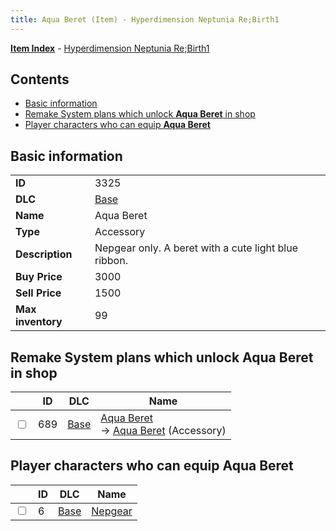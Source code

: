 ```yaml
---
title: Aqua Beret (Item) - Hyperdimension Neptunia Re;Birth1
---
```


[**Item Index**](/neptunia/rb1/item/index.html) - [Hyperdimension Neptunia Re;Birth1](/neptunia/rb1)

## Contents

- [Basic information](#basic-information)
- [Remake System plans which unlock **Aqua Beret** in shop](#remake-system-plans-which-unlock-aqua-beret-in-shop)
- [Player characters who can equip **Aqua Beret**](#player-characters-who-can-equip-aqua-beret)

## Basic information

|   |   |
| -- | -- |
| **ID** | 3325 |
| **DLC** | [Base](/neptunia/rb1/dlc/1-base.html) |
| **Name** | Aqua Beret |
| **Type** | Accessory |
| **Description** | Nepgear only. A beret with a cute light blue ribbon. |
| **Buy Price** | 3000 |
| **Sell Price** | 1500 |
| **Max inventory** | 99 |


## Remake System plans which unlock **Aqua Beret** in shop

|    | ID | DLC | Name |
| -- | -- | --- | ---- |
| <input type="checkbox" id="rb1-remake-1-689" class="trackbox" /> | 689 | [Base](/neptunia/rb1/dlc/1-base.html) | [Aqua Beret](/neptunia/rb1/remake/1-689-aqua-beret.html)<br /> → [Aqua Beret](/neptunia/rb1/item/1-3325-aqua-beret.html) (Accessory) |


## Player characters who can equip **Aqua Beret**

|    | ID | DLC | Name |
| -- | -- | --- | ---- |
| <input type="checkbox" id="rb1-player-1-6" class="trackbox" /> | 6 | [Base](/neptunia/rb1/dlc/1-base.html) | [Nepgear](/neptunia/rb1/player/1-6-nepgear.html) |
